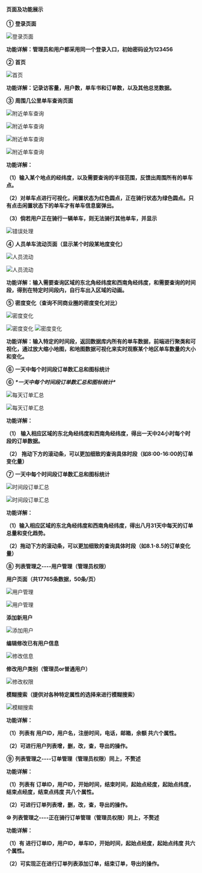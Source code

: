 #### 页面及功能展示

**①** **登录页面**

![登录页面](https://cdn.jsdelivr.net/gh/trayfour34/Picture_Bed@master/20201230005053.jpg) 

**功能详解：管理员和用户都采用同一个登录入口，初始密码设为123456**

 

**②** **首页**

![首页](https://cdn.jsdelivr.net/gh/trayfour34/Picture_Bed@master/20201230005153.jpg) 

**功能详解：记录访客量，用户数，单车书和订单数，以及其他总览数据。**



**③** **周围几公里单车查询页面**

![附近单车查询](https://cdn.jsdelivr.net/gh/trayfour34/Picture_Bed@master/20201230005214.jpg) 

![附近单车查询](https://cdn.jsdelivr.net/gh/trayfour34/Picture_Bed@master/20201230005306.jpg) 

![附近单车查询](https://cdn.jsdelivr.net/gh/trayfour34/Picture_Bed@master/20201230005321.jpg) 

![附近单车查询](https://cdn.jsdelivr.net/gh/trayfour34/Picture_Bed@master/20201230005334.jpg) 

**功能详解：**

**（1）输入某个地点的经纬度，以及需要查询的半径范围，反馈出周围所有的单车点。**

**（2）对单车点进行可视化，闲置状态为红色圆点，正在骑行状态为绿色圆点。只有点击闲置状态下的单车才有单车信息窗弹出。**

**（3）倘若用户正在骑行一辆单车，则无法骑行其他单车，并显示**

![错误处理](https://cdn.jsdelivr.net/gh/trayfour34/Picture_Bed@master/20201230005422.jpg) 



**④** **人员单车流动页面（显示某个时段某地度变化）**

![人员流动](https://cdn.jsdelivr.net/gh/trayfour34/Picture_Bed@master/20201230005456.jpg) 

![人员流动](https://cdn.jsdelivr.net/gh/trayfour34/Picture_Bed@master/20201230005505.jpg) 

**功能详解：输入需要查询区域的东北角经纬度和西南角经纬度，和需要查询的时间段，得到在特定时间段内，自行车出入区域的动画。**



**⑤** **密度变化（查询不同商业圈的密度变化对比）**

![密度变化](https://cdn.jsdelivr.net/gh/trayfour34/Picture_Bed@master/20201230005530.jpg) 

![密度变化](https://cdn.jsdelivr.net/gh/trayfour34/Picture_Bed@master/20201230005608.jpg)                                                                        ![密度变化](https://cdn.jsdelivr.net/gh/trayfour34/Picture_Bed@master/20201230005710.png)

**功能详解：输入特定的时间段，返回数据库内所有的单车数据，前端进行聚类和可视化，通过放大缩小地图，和地图数据可视化来实时观察某个地区单车数量的大小和变化。**



**⑥** **一天中每个时间段订单数汇总和图标统计** 

**⑥** ***\*一天中每个时间段订单数汇总和图标统计\****

![每天订单汇总](https://cdn.jsdelivr.net/gh/trayfour34/Picture_Bed@master/20201230010109.jpg) 

![每天订单汇总](https://cdn.jsdelivr.net/gh/trayfour34/Picture_Bed@master/20201230010123.jpg) 

**功能详解：**

**（1）** **输入相应区域的东北角经纬度和西南角经纬度，得出一天中24小时每个时段的订单数据。**

**（2）** **拖动下方的滚动条，可以更加细致的查询具体时段（如8:00-16:00的订单变化量）**

 

 

**⑦** **一天中每个时间段订单数汇总和图标统计**

![时间段订单汇总](https://cdn.jsdelivr.net/gh/trayfour34/Picture_Bed@master/20201230010308.jpg) 

![时间段订单汇总](https://cdn.jsdelivr.net/gh/trayfour34/Picture_Bed@master/20201230010322.jpg) 

**功能详解：**

**（1）输入相应区域的东北角经纬度和西南角经纬度，得出八月31天中每天的订单总量和变化趋势。**

**（2）拖动下方的滚动条，可以更加细致的查询具体时段（如8.1-8.5的订单变化量）**

 

**⑧** **列表管理之----用户管理（管理员权限）**

**用户页面（共17765条数据，50条/页）**

![用户管理](https://cdn.jsdelivr.net/gh/trayfour34/Picture_Bed@master/20201230010518.jpg) 

![用户管理](https://cdn.jsdelivr.net/gh/trayfour34/Picture_Bed@master/20201230010539.jpg) 

**添加新用户**

![添加用户](https://cdn.jsdelivr.net/gh/trayfour34/Picture_Bed@master/20201230010730.jpg) 

**编辑修改已有用户信息**

![修改信息](https://cdn.jsdelivr.net/gh/trayfour34/Picture_Bed@master/20201230010717.jpg) 

**修改用户类别（管理员or普通用户）**

![修改权限](https://cdn.jsdelivr.net/gh/trayfour34/Picture_Bed@master/20201230010703.jpg) 

**模糊搜索（提供对各种特定属性的选择来进行模糊搜索）**

![模糊搜索](https://cdn.jsdelivr.net/gh/trayfour34/Picture_Bed@master/20201230010653.jpg) 

**功能详解：**

**（1）列表有 用户ID，用户名，注册时间，电话，邮箱，余额 共六个属性。**

**（2）可进行用户列表增，删，改，查，导出的操作。**

 

**⑨** **列表管理之----订单管理（管理员权限）同上，不赘述**

**功能详解：**

**（1）列表有 订单ID，用户ID，开始时间，结束时间，起始点经度，起始点纬度，结束点经度，结束点纬度 共八个属性。**

**（2）可进行订单列表增，删，改，查，导出的操作。**

 

**⑩** **列表管理之----正在骑行订单管理（管理员权限）同上，不赘述**

**功能详解：**

**（1）有 进行订单ID，用户ID，单车ID，开始时间，起始点经度，起始点纬度 共六个属性。**

**（2）可实现正在进行订单列表添加订单，结束订单，导出的操作。**